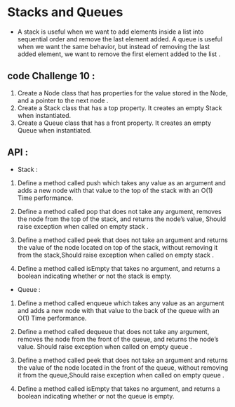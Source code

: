 # Stacks and Queues 

* A stack is useful when we want to add elements inside a list into sequential order and remove the last element added. A queue is useful when we want the same behavior, but instead of removing the last added element, we want to remove the first element added to the list .

## code Challenge 10 :

1. Create a Node class that has properties for the value stored in the Node, and a pointer to the next node .
2. Create a Stack class that has a top property. It creates an empty Stack when instantiated.
3. Create a Queue class that has a front property. It creates an empty Queue when instantiated.


## API : 
- Stack : 

1. Define a method called push which takes any value as an argument and adds a new node with that value to the top of the stack with an O(1) Time performance.

2. Define a method called pop that does not take any argument, removes the node from the top of the stack, and returns the node’s value, Should raise exception when called on empty stack .

3. Define a method called peek that does not take an argument and returns the value of the node located on top of the stack, without removing it from the stack,Should raise exception when called on empty stack .

4. Define a method called isEmpty that takes no argument, and returns a boolean indicating whether or not the stack is empty.

- Queue : 

1. Define a method called enqueue which takes any value as an argument and adds a new node with that value to the back of the queue with an O(1) Time performance.

2. Define a method called dequeue that does not take any argument, removes the node from the front of the queue, and returns the node’s value.
Should raise exception when called on empty queue .

3. Define a method called peek that does not take an argument and returns the value of the node located in the front of the queue, without removing it from the queue,Should raise exception when called on empty queue .

4. Define a method called isEmpty that takes no argument, and returns a boolean indicating whether or not the queue is empty.


